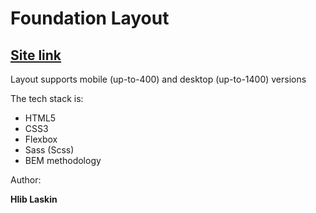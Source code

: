 # Foundation Layout

<h2><a href="https://jupdiv.github.io/Foundation-Layout/">Site link</a></h2>

Layout supports mobile (up-to-400) and desktop (up-to-1400) versions

The tech stack is:

<ul>
  <li>HTML5</li>
  <li>CSS3</li>  
  <li>Flexbox</li>  
  <li>Sass (Scss)</li>  
  <li>BEM methodology</li>   
</ul>

Author:

<b>Hlib Laskin</b>
